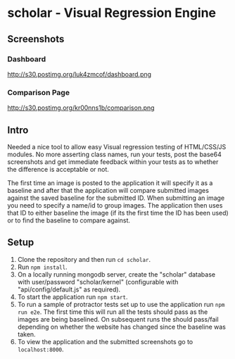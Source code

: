 # scholar - Visual Regression Engine

Screenshots 
-----
### Dashboard
http://s30.postimg.org/luk4zmcof/dashboard.png

### Comparison Page
http://s30.postimg.org/kr00nns1b/comparison.png


Intro 
-----

Needed a nice tool to allow easy Visual regression testing of HTML/CSS/JS modules. No more asserting class names, run your tests, post the base64 screenshots and get immediate feedback within your tests as to whether the difference is acceptable or not.

The first time an image is posted to the application it will specify it as a baseline and after that the application will compare submitted images against the saved baseline for the submitted ID. When submitting an image you need to specify a name/id to group images. The application then uses that ID to either baseline the image (if its the first time the ID has been used) or to find the baseline to compare against.

Setup
-----

1. Clone the repository and then run `cd scholar`.
1. Run `npm install`.
1. On a locally running mongodb server, create the "scholar" database with user/password "scholar/kernel" (configurable with "api/config/default.js" as required).
1. To start the application run `npm start`.
1. To run a sample of protractor tests set up to use the application run `npm run e2e`. The first time this will run all the tests should pass as the images are being baselined. On subsequent runs the should pass/fail depending on whether the website has changed since the baseline was taken.
1. To view the application and the submitted screenshots go to `localhost:8000`.